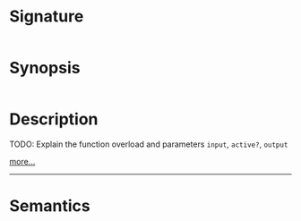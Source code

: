 # Signature
```vikid-signature
```

# Synopsis
```vikid-synopsis
```

# Description
TODO: Explain the function overload and parameters `input`, `active?`, `output`

[more...](https://en.wikipedia.org/wiki/Velocity#Instantaneous_velocity)

----
# Semantics